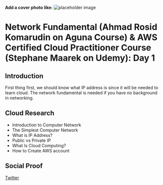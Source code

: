 **Add a cover photo like:**
![placeholder image](https://via.placeholder.com/1200x600)

# Network Fundamental (Ahmad Rosid Komarudin on Aguna Course) & AWS Certified Cloud Practitioner Course (Stephane Maarek on Udemy): Day 1 

## Introduction

First thing first, we should know what IP address is since it will be needed to learn cloud. The network fundamental is needed if you have no background in networking. 

## Cloud Research
- Introduction to Computer Network
- The Simplest Computer Network
- What is IP Address?
- Public vs Private IP
- What Is Cloud Computing?
- How to Create AWS account

## Social Proof
[Twitter](https://twitter.com/JoeSeven08/status/1493534221989998592)
